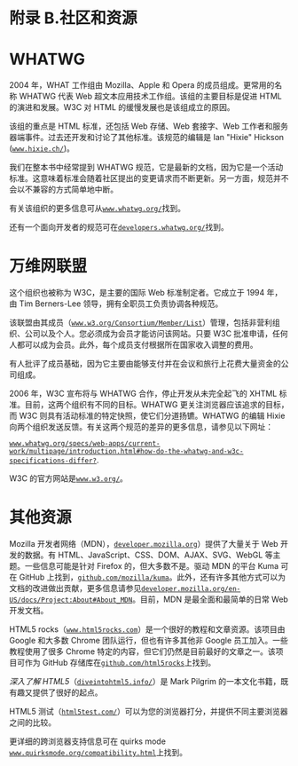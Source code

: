 # 附录 B.社区和资源

# WHATWG

2004 年，WHAT 工作组由 Mozilla、Apple 和 Opera 的成员组成。更常用的名称 WHATWG 代表 Web 超文本应用技术工作组。该组的主要目标是促进 HTML 的演进和发展。W3C 对 HTML 的缓慢发展也是该组成立的原因。

该组的重点是 HTML 标准，还包括 Web 存储、Web 套接字、Web 工作者和服务器端事件。过去还开发和讨论了其他标准。该规范的编辑是 Ian "Hixie" Hickson ([`www.hixie.ch/`](http://www.hixie.ch/))。

我们在整本书中经常提到 WHATWG 规范，它是最新的文档，因为它是一个活动标准。这意味着标准会随着社区提出的变更请求而不断更新。另一方面，规范并不会以不兼容的方式简单地中断。

有关该组织的更多信息可从[`www.whatwg.org/`](http://www.whatwg.org/)找到。

还有一个面向开发者的规范可在[`developers.whatwg.org/`](http://developers.whatwg.org/)找到。

# 万维网联盟

这个组织也被称为 W3C，是主要的国际 Web 标准制定者。它成立于 1994 年，由 Tim Berners-Lee 领导，拥有全职员工负责协调各种规范。

该联盟由其成员（[`www.w3.org/Consortium/Member/List`](http://www.w3.org/Consortium/Member/List)）管理，包括非营利组织、公司以及个人。您必须成为会员才能访问该网站。只要 W3C 批准申请，任何人都可以成为会员。此外，每个成员支付根据所在国家收入调整的费用。

有人批评了成员基础，因为它主要由能够支付并在会议和旅行上花费大量资金的公司组成。

2006 年，W3C 宣布将与 WHATWG 合作，停止开发从未完全起飞的 XHTML 标准。目前，这两个组织有不同的目标。WHATWG 更关注浏览器应该追求的目标，而 W3C 则具有活动标准的特定快照，使它们分道扬镳。WHATWG 的编辑 Hixie 向两个组织发送反馈。有关这两个规范的差异的更多信息，请参见以下网址：

[`www.whatwg.org/specs/web-apps/current-work/multipage/introduction.html#how-do-the-whatwg-and-w3c-specifications-differ?`](http://www.whatwg.org/specs/web-apps/current-work/multipage/introduction.html#how-do-the-whatwg-and-w3c-specifications-differ?).

W3C 的官方网站是[`www.w3.org/`](http://www.w3.org/)。

# 其他资源

Mozilla 开发者网络（MDN），[`developer.mozilla.org`](http://developer.mozilla.org)）提供了大量关于 Web 开发的数据。有 HTML、JavaScript、CSS、DOM、AJAX、SVG、WebGL 等主题。一些信息可能是针对 Firefox 的，但大多数不是。驱动 MDN 的平台 Kuma 可在 GitHub 上找到，[`github.com/mozilla/kuma`](https://github.com/mozilla/kuma)。此外，还有许多其他方式可以为文档的改进做出贡献，更多信息请参见[`developer.mozilla.org/en-US/docs/Project:About#About_MDN`](https://developer.mozilla.org/en-US/docs/Project:About#About_MDN)。目前，MDN 是最全面和最简单的日常 Web 开发文档。

HTML5 rocks（[`www.html5rocks.com`](http://www.html5rocks.com)）是一个很好的教程和文章资源。该项目由 Google 和大多数 Chrome 团队运行，但也有许多其他非 Google 员工加入。一些教程使用了很多 Chrome 特定的内容，但它们仍然是目前最好的文章之一。该项目可作为 GitHub 存储库在[`github.com/html5rocks`](https://github.com/html5rocks)上找到。

*深入了解 HTML5*（[`diveintohtml5.info/`](http://diveintohtml5.info/)）是 Mark Pilgrim 的一本文化书籍，既有趣又提供了很好的起点。

HTML5 测试（[`html5test.com/`](http://html5test.com/)）可以为您的浏览器打分，并提供不同主要浏览器之间的比较。

更详细的跨浏览器支持信息可在 quirks mode [`www.quirksmode.org/compatibility.html`](http://www.quirksmode.org/compatibility.html)上找到。
